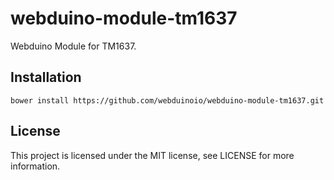 # webduino-module-tm1637

Webduino Module for TM1637.

## Installation

```
bower install https://github.com/webduinoio/webduino-module-tm1637.git
```

## License

This project is licensed under the MIT license, see LICENSE for more information.